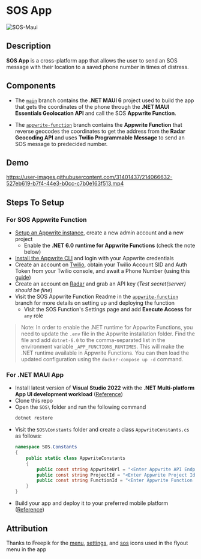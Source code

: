 # SOS App

![SOS-Maui](https://user-images.githubusercontent.com/31401437/214029540-d7256f29-561d-4135-aa4e-e958b55ab7ad.png)

## Description

**SOS App** is a cross-platform app that allows the user to send an SOS message with their location to a saved phone number in times of distress.

##  Components

* The [`main`](https://github.com/adityaoberai/SOS-MAUI) branch contains the **.NET MAUI 6** project used to build the app that gets the coordinates of the phone through the **.NET MAUI Essentials Geolocation API** and call the SOS **Appwrite Function**. 

* The [`appwrite-function`](https://github.com/adityaoberai/SOS-MAUI/tree/appwrite-function) branch contains the **Appwrite Function** that reverse geocodes the coordinates to get the address from the **Radar Geocoding API** and uses **Twilio Programmable Message** to send an SOS message to predecided number.   


## Demo

https://user-images.githubusercontent.com/31401437/214066632-527eb619-b7f4-44e3-b0cc-c7b0e163f513.mp4

## Steps To Setup

### For SOS Appwrite Function

* [Setup an Appwrite instance](https://appwrite.io/docs/installation), create a new admin account and a new project
  * Enable the **.NET 6.0 runtime for Appwrite Functions** (check the note below)
* [Install the Appwrite CLI](https://appwrite.io/docs/command-line#installation) and login with your Appwrite credentials
* Create an account on [Twilio](https://twilio.com), obtain your Twilio Account SID and Auth Token from your Twilio console, and await a Phone Number (using this [guide](https://support.twilio.com/hc/en-us/articles/223135247-How-to-Search-for-and-Buy-a-Twilio-Phone-Number-from-Console))
* Create an account on [Radar](https://radar.com) and grab an API key (*Test secret(server) should be fine*)
* Visit the SOS Appwrite Function Readme in the [`appwrite-function`](https://github.com/adityaoberai/SOS-MAUI/tree/appwrite-function) branch for more details on setting up and deploying the function
  * Visit the SOS Function's Settings page and add **Execute Access** for `any` role

> Note: In order to enable the .NET runtime for Appwrite Functions, you need to update the `.env` file in the Appwrite installation folder. Find the file and add `dotnet-6.0` to the comma-separated list in the environment variable `_APP_FUNCTIONS_RUNTIMES`. This will make the .NET runtime available in Appwrite Functions. You can then load the updated configuration using the `docker-compose up -d` command.

### For .NET MAUI App

* Install latest version of **Visual Studio 2022** with the **.NET Multi-platform App UI development workload** ([Reference](https://learn.microsoft.com/en-us/dotnet/maui/get-started/installation?view=net-maui-6.0&tabs=vswin))
* Clone this repo
* Open the `SOS\` folder and run the following command
  ```sh
  dotnet restore
  ```
* Visit the `SOS\Constants` folder and create a class `AppwriteConstants.cs` as follows:
  ```csharp
  namespace SOS.Constants
  {
      public static class AppwriteConstants
      {
          public const string AppwriteUrl = "<Enter Appwrite API Endpoint>";
          public const string ProjectId = "<Enter Appwrite Project Id>";
          public const string FunctionId = "<Enter Appwrite Function Id>";
      }
  }
  ```
* Build your app and deploy it to your preferred mobile platform ([Reference](https://learn.microsoft.com/en-us/dotnet/maui/get-started/first-app?view=net-maui-6.0&tabs=vswin&pivots=devices-android))

## Attribution

Thanks to Freepik for the [menu](https://www.flaticon.com/free-icon/menu_2976215), [settings](https://www.flaticon.com/free-icon/setting_2040504), and [sos](https://www.flaticon.com/free-icon/sos_2133802) icons used in the flyout menu in the app
